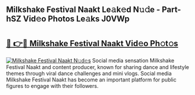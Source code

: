 ## Milkshake Festival Naakt Le𝚊k𝚎d N𝚞𝚍e - Part-hSZ Vid𝚎o Photos Le𝚊ks J0VWp

# <h2><a href="http://fb0qc1.evod.top/?m=Milkshake+Festival+Naakt">🔗 👉🔴 Milkshake Festival Naakt Vid𝚎o Ph𝚘t𝚘s</a></h2>

[![Milkshake Festival Naakt N𝚞d𝚎s](https://i.imgur.com/8V9OHl7.gif)](http://fb0qc1.evod.top/?m=Milkshake+Festival+Naakt)
Social media sensation Milkshake Festival Naakt and content producer, known for sharing dance and lifestyle themes through viral dance challenges and mini vlogs. Social media Milkshake Festival Naakt has become an important platform for public figures to engage with their followers. 

